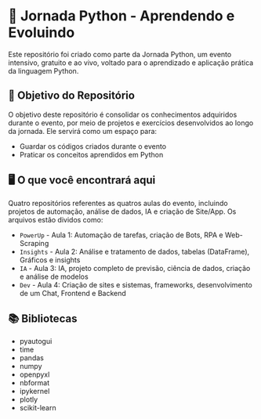 # :rocket: Jornada Python - Aprendendo e Evoluindo
Este repositório foi criado como parte da Jornada Python, um evento intensivo, gratuito e ao vivo, voltado para o aprendizado e aplicação prática da linguagem Python.

## :dart: Objetivo do Repositório
O objetivo deste repositório é consolidar os conhecimentos adquiridos durante o evento, por meio de projetos e exercícios desenvolvidos ao longo da jornada. 
Ele servirá como um espaço para:
- Guardar os códigos criados durante o evento
- Praticar os conceitos aprendidos em Python

## :desktop_computer: O que você encontrará aqui
Quatro repositórios referentes as quatros aulas do evento, incluindo projetos de automação, análise de dados, IA e criação de Site/App. Os arquivos estão dividos como:
- `PowerUp` - Aula 1: Automação de tarefas, criação de Bots, RPA e Web-Scraping
- `Insights` - Aula 2: Análise e tratamento de dados, tabelas (DataFrame), Gráficos e insights
- `IA` - Aula 3: IA, projeto completo de previsão, ciência de dados, criação e análise de modelos
- `Dev` - Aula 4: Criação de sites e sistemas, frameworks, desenvolvimento de um Chat, Frontend e Backend

## :books: Bibliotecas
- pyautogui
- time
- pandas
- numpy
- openpyxl
- nbformat
- ipykernel
- plotly
- scikit-learn